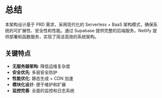 # 总结

本架构设计基于 PRD 需求，采用现代化的 Serverless + BaaS 架构模式，确保系统的可扩展性、安全性和性能。通过 Supabase 提供完整的后端服务，Netlify 提供部署和函数服务，实现了简洁高效的系统架构。

## 关键特点

- **无服务器架构**: 降低运维复杂度
- **安全优先**: 多层安全防护
- **性能优化**: 静态生成 + CDN 加速
- **模块化设计**: 便于维护和扩展
- **监控完善**: 全面的监控和日志系统
